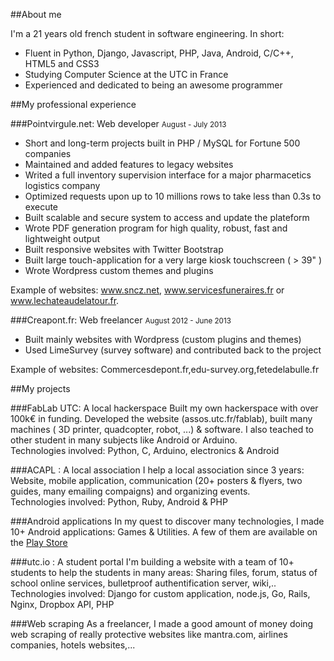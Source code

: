##About me

I'm a 21 years old french student in software engineering. In short:

 - Fluent in Python, Django, Javascript, PHP, Java, Android, C/C++, HTML5 and CSS3
 - Studying Computer Science at the UTC in France
 - Experienced and dedicated to being an awesome programmer

##My professional experience

###Pointvirgule.net: Web developer
<small>August - July 2013</small>

 - Short and long-term projects built in PHP / MySQL for Fortune 500 companies
 - Maintained and added features to legacy websites
 - Writed a full inventory supervision interface for a major pharmacetics logistics company
 - Optimized requests upon up to 10 millions rows to take less than 0.3s to execute
 - Built scalable and secure system to access and update the plateform
 - Wrote PDF generation program for high quality, robust, fast and lightweight output
 - Built responsive websites with Twitter Bootstrap
 - Built large touch-application for a very large kiosk touchscreen ( > 39" )
 - Wrote Wordpress custom themes and plugins

Example of websites: www.sncz.net, www.servicesfuneraires.fr or www.lechateaudelatour.fr.

###Creapont.fr: Web freelancer
<small>August 2012 - June 2013</small>

 - Built mainly websites with Wordpress (custom plugins and themes)
 - Used LimeSurvey (survey software) and contributed back to the project

Example of websites: Commercesdepont.fr,edu-survey.org,fetedelabulle.fr

##My projects

###FabLab UTC: A local hackerspace
Built my own hackerspace with over 100k€ in funding. Developed the website (assos.utc.fr/fablab), built many machines ( 3D printer, quadcopter, robot, ...) & software. I also teached to other student in many subjects like Android or Arduino.  
Technologies involved: Python, C, Arduino, electronics & Android

###ACAPL : A local association
I help a local association since 3 years: Website, mobile application, communication (20+ posters & flyers, two guides, many emailing compaigns) and organizing events.  
Technologies involved: Python, Ruby, Android & PHP

###Android applications
In my quest to discover many technologies, I made 10+ Android applications: Games & Utilities. A few of them are available on the [Play Store](https://play.google.com/store/apps/developer?id=Cuju)

###utc.io : A student portal
I'm building a website with a team of 10+ students to help the students in many areas: Sharing files, forum, status of school online services, bulletproof authentification server, wiki,..  
Technologies involved: Django for custom application, node.js, Go, Rails, Nginx, Dropbox API, PHP

###Web scraping
As a freelancer, I made a good amount of money doing web scraping of really protective websites like mantra.com, airlines companies, hotels websites,...



